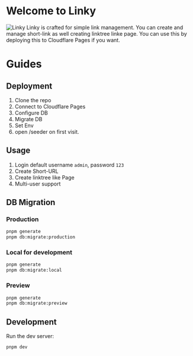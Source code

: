 # Welcome to Linky
![Linky](https://linky-8yt.pages.dev/preview-wa.png)
Linky is crafted for simple link management.
You can create and manage short-link as well creating linktree linke page.
You can use this by deploying this to Cloudflare Pages if you want.

# Guides
## Deployment
1. Clone the repo
2. Connect to Cloudflare Pages
4. Configure DB
3. Migrate DB
6. Set Env
8. open /seeder on first visit.

## Usage
1. Login default  username `admin`, password `123`
2. Create Short-URL
3. Create linktree like Page
4. Multi-user support

## DB Migration 
### Production
```sh
pnpm generate
pnpm db:migrate:production
```
### Local for development
```sh
pnpm generate
pnpm db:migrate:local
```
### Preview
```sh
pnpm generate
pnpm db:migrate:preview
```
## Development

Run the dev server:

```sh
pnpm dev
```

